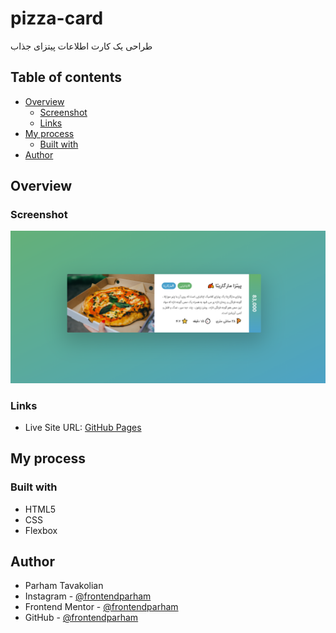 # pizza-card
طراحی یک کارت اطلاعات پیتزای جذاب

## Table of contents

- [Overview](#overview)
  - [Screenshot](#screenshot)
  - [Links](#links)
- [My process](#my-process)
  - [Built with](#built-with)
- [Author](#author)

## Overview

### Screenshot

![](./pizza-card.PNG)

### Links

- Live Site URL: [GitHub Pages](https://frontendparham.github.io/pizza-card/)

## My process

### Built with

- HTML5
- CSS
- Flexbox

## Author

- Parham Tavakolian
- Instagram - [@frontendparham](https://www.instagram.com/frontendparham)
- Frontend Mentor - [@frontendparham](https://www.frontendmentor.io/profile/frontendparham)
- GitHub - [@frontendparham](https://www.github.com/yourusername)

